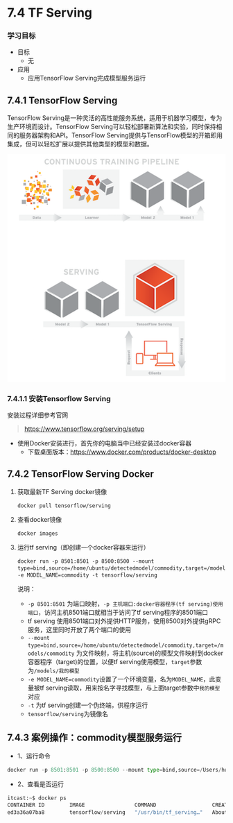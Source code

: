 # 7.4 TF Serving

### 学习目标

- 目标
  - 无
- 应用
  - 应用TensorFlow Serving完成模型服务运行

## 7.4.1 TensorFlow Serving

TensorFlow Serving是一种灵活的高性能服务系统，适用于机器学习模型，专为生产环境而设计。TensorFlow Serving可以轻松部署新算法和实验，同时保持相同的服务器架构和API。TensorFlow Serving提供与TensorFlow模型的开箱即用集成，但可以轻松扩展以提供其他类型的模型和数据。

![](../images/serving%E5%9B%BE.png)

### 7.4.1.1 安装Tensorflow Serving

安装过程详细参考官网

> https://www.tensorflow.org/serving/setup

* 使用Docker安装进行，首先你的电脑当中已经安装过docker容器
  * 下载桌面版本：https://www.docker.com/products/docker-desktop

## 7.4.2 TensorFlow Serving Docker

1. 获取最新TF Serving docker镜像

   ```shell
   docker pull tensorflow/serving
   ```

2. 查看docker镜像

   ```shell
   docker images
   ```

3. 运行tf serving（即创建一个docker容器来运行）

   ```shell
   docker run -p 8501:8501 -p 8500:8500 --mount type=bind,source=/home/ubuntu/detectedmodel/commodity,target=/models/commodity -e MODEL_NAME=commodity -t tensorflow/serving
   ```

   说明：

   - `-p 8501:8501` 为端口映射，`-p 主机端口:docker容器程序(tf serving)使用端口`，访问主机8501端口就相当于访问了tf serving程序的8501端口
   - tf serving 使用8501端口对外提供HTTP服务，使用8500对外提供gRPC服务，这里同时开放了两个端口的使用
   - `--mount type=bind,source=/home/ubuntu/detectedmodel/commodity,target=/models/commodity` 为文件映射，将主机(source)的模型文件映射到docker容器程序（target)的位置，以便tf serving使用模型，`target`参数为`/models/我的模型`
   - `-e MODEL_NAME=commodity`设置了一个环境变量，名为`MODEL_NAME`，此变量被tf serving读取，用来按名字寻找模型，与上面target参数中`我的模型`对应
   - `-t` 为tf serving创建一个伪终端，供程序运行
   - `tensorflow/serving`为镜像名


## 7.4.3 案例操作：commodity模型服务运行

* 1、运行命令

```python
docker run -p 8501:8501 -p 8500:8500 --mount type=bind,source=/Users/huxinghui/workspace/ml/detection/ssd_detection/ssd/serving_model/commodity,target=/models/commodity -e MODEL_NAME=commodity -t tensorflow/serving
```

* 2、查看是否运行

```python
itcast:~$ docker ps
CONTAINER ID        IMAGE                COMMAND                  CREATED              STATUS              PORTS                              NAMES
ed3a36a07ba8        tensorflow/serving   "/usr/bin/tf_serving…"   About a minute ago   Up About a minute   0.0.0.0:8500-8501->8500-8501/tcp   vigorous_goodall
```



